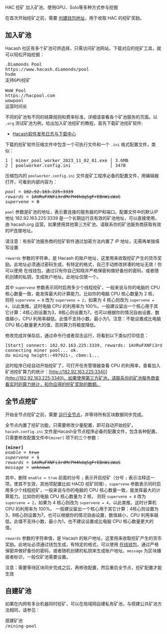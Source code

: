 HAC 挖矿
加入矿池、使用GPU、Solo等多种方式参与挖掘






在首次开始挖矿之前，需要 [创建钱包地址](https://wallet.hacash.org?lang=[:=lang.useset:])，用于收取 HAC 的挖矿奖励。


<a name="pool"></a>

## 加入矿池

Hacash 社区有多个矿池可供选择，只需访问矿池网站，下载对应的挖矿工具，就可以轻松开始挖掘：

<pre class="links">
.Diamonds Pool
https://www.hacash.diamonds/pool
hxdm
支持GPU挖矿

WoW_Pool
https://hacpool.com
wowpool
运营时间长
</pre>

不同的矿池有不同的结算规则和费率标准，详细请查看各个矿池服务的页面。以 `.org` 测试矿池为例，给出加入矿池挖矿的教程，首先下载矿池挖矿软件:

- [Hacash软件发布日志与下载中心](https://github.com/hacash/node/releases)

下载的挖矿软件压缩文件中包含一个可执行文件和一个 `.ini` 格式配置文件，类似：

<pre class="log">
1 │ miner_pool_worker_2023_11_02_01.exe │ 3.6MB
2 │ poolworker.config.ini               │ 347B
</pre>

压缩包内的 `poolworker.config.ini` 文件是矿工程序必备的配置文件，用编辑器打开，可看到内部内容为：


<pre class="log cnf">
<i>pool</i> = <s>182.92.163.225:3339</s>
<i>rewards</i> = <s>1AVRuFXNFi3rdMrPH4hdqSgFrEBnWisWaS</s>
<i>supervene</i> = <s>8</s>
</pre>

`pool` 参数是矿池的地址，表示要连接的服务器的IP和端口。配置文件中的默认IP地址 182.92.163.225:3339 是一个长期运行且有效的矿池地址，可以直接使用，由 hacash.org 运营。如果使用其他第三方矿池，请联系你的矿池服务商获取有效的IP连接地址。

<p class="note">请注意：有些矿池服务商的挖矿软件通过加密方法内置了 IP 地址，无需再单独填写设置</p>

`rewards` 参数的字符串，是 Hacash 的账户地址，这里用来收取挖矿产生的货币奖励。此地址必须通过密码生成，有特定的格式，自己手动修改拼凑的地址无效！你可以使用 在线钱包，通过只有你自己知晓并严格保密和做好备份的密码，或者随机创建的私钥，生成账户地址。此地址仅限一个。

其中 `supervene` 参数表示同时启用多少个线程挖矿，一般来说与你的电脑的 CPU 核心数量一致，能发挥最大的计算能力。比如你的电脑 CPU 核心数量为 2 核， 则将 `supervene = 8` 改为 `supervene = 2`，如果为 4 核心则改为 `supervene = 4`，以此类推。这时电脑 CPU 的利用率为 100%。一般建议留出一个核心用于其它计算：4核心则设置为3，8核心则设置为7。也可以根据你的情况自由设置，数值越小，CPU 利用率越低。此值不支持小数，最小为1。注意：不能设置成比电脑 CPU 核心数量更大的值，否则算力将极度降低。

修改完成并保存后，通过命令行或者双击运行，将看到以下类似打印信息：

<pre class="print">[Start] connect: 182.92.163.225:3339, rewards: 1AVRuFXNFi3rdMrPH4hdqSgFrEBnWisWaS, supervene: 8. 
connecting miner pool... ok.
do mining height:‹497921›, cbmn:1... 
</pre>

这时程序已经自动开始挖矿了，可打开任务管理器查看 CPU 的利用率，查看加入矿池挖矿算力的统计：[http://182.92.163.225:3340](http://182.92.163.225:3340)。如果使用第三方矿池，请联系你的矿池服务商查看实时的算力统计，和你应得的挖矿奖励的数额。



<a name="fullnode"></a>

## 全节点挖矿

开始全节点挖矿之前，需要 [运行全节点](/run-full-node)，并等待所有区块数据同步完成。

全节点内置了挖矿功能，只需要修改少量配置，即可自动开始挖矿。`hacash.config.ini` 文件是Hacash全节点程序必备的配置文件，包含各种配置。只需要修改配置文件中`[miner]` 项下的三个参数：

<pre class="log cnf">
<b>[miner]</b>
<i>enable</i> = <s>true</s>
<i>supervene</i> = <s>1</s>
<i>rewards</i> = <s>1AVRuFXNFi3rdMrPH4hdqSgFrEBnWisWaS</s>
<i>message</i> = <s>unknown</s>
</pre>

其中，删除 `enable = true` 前面的分号 `;` 表示开启挖矿（分号 `;` 表示注释这一项，使其不生效，其他项配置比如 HACD 挖矿同理），`supervene` 参数表示同时启用多少个线程挖矿，一般来说与你的电脑的 CPU 核心数量一致，能发挥最大的计算能力。比如你的电脑 CPU 核心数量为 2 核， 则将 `supervene = 8` 改为 `supervene = 2`，如果为 4 核心则改为 `supervene = 4`，以此类推。这时计算机 CPU 的利用率为 100%。 一般建议留出一个核心用于其它计算：4核心则设置为3，8核心则设置为7。也可以根据你的情况自由设置，数值越小，CPU 利用率越低。此值不支持小数，最小为1，也不建议设置成比电脑 CPU 核心数量更大的值。

`rewards` 参数的字符串值，是 Hacash 的账户地址，这里用来收取挖矿产生的货币奖励。此地址必须通过钱包生成，有特定的格式，可以使用 [在线钱包](https://wallet.hacash.org?lang=[:=lang.useset:])，通过严格保密并做好备份的密码，或者随机创建的私钥来生成账户地址。`message` 为区块播报者标识，一般仅矿池需要设置。

<p class="note">注意：需要等待区块同步完成之后，再修改配置，然后重启全节点，挖矿配置才能生效</p>

## 自建矿池

如果在内网有多台机器同时挖矿，可以在局域网自建私有矿池，与搭建公共矿池方法相同，请参见：

<pre class="links">
搭建矿池
/mining-pool
</pre>
